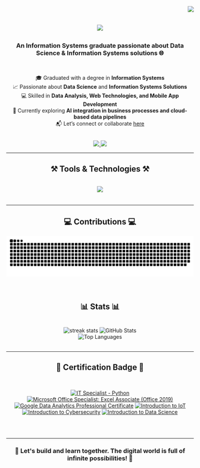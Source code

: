 <!-- SECTION: Visitor Counter -->
<img align="right" src="https://visitor-badge.laobi.icu/badge?page_id=AlfadliRPutra.AlfadliRPutra" />

<!-- SECTION: Animated Heading Introduction -->
<h1 align="center">
  <img src="https://readme-typing-svg.herokuapp.com/?font=Righteous&size=35&center=true&vCenter=true&width=500&height=70&duration=4000&lines=Hi+There!+👋;+I'm+Alfadli+R+Putra!;" />
</h1>

<!-- SECTION: Short Bio -->
<h3 align="center">An Information Systems graduate passionate about Data Science & Information Systems solutions 🌐</h3>

<br/>

<!-- SECTION: Personal Summary with Skills and Interest -->
<div align="center">

🎓 Graduated with a degree in **Information Systems**  
📈 Passionate about **Data Science** and **Information Systems Solutions**  
💻 Skilled in **Data Analysis, Web Technologies, and Mobile App Development**  
🌱 Currently exploring **AI integration in business processes and cloud-based data pipelines**  
📬 Let’s connect or collaborate [here](https://github.com/AlfadliRPutra)

</div>

<br/>

<!-- SECTION: Social Media Badges -->
<div align="center">
  <a href="https://github.com/AlfadliRPutra">
    <img src="https://img.shields.io/badge/GitHub-333333?style=for-the-badge&logo=github&logoColor=white" />
  </a>
  <a href="https://linkedin.com/in/alfadlirputra" target="_blank">
    <img src="https://img.shields.io/badge/LinkedIn-0077B5?style=for-the-badge&logo=linkedin&logoColor=white" />
  </a>
</div>

<hr/>

<!-- SECTION: Tools & Technologies -->
<h2 align="center">⚒️ Tools & Technologies ⚒️</h2>
<br/>
<div align="center">
    <img src="https://skillicons.dev/icons?i=tensorflow,pytorch,laravel,react,flutter,nextjs" />
</div>

<br/>
<hr/>

<!-- SECTION: Contribution Snake Animation -->
<h2 align="center">💻 Contributions 💻</h2>
<div align="center">
  <img src="https://raw.githubusercontent.com/AlfadliRPutra/AlfadliRPutra/output/github-snake-dark.svg" alt="snake gif" />
</div>
<br/>
<br/>

<!-- SECTION: GitHub Stats Section -->
<h2 align="center">📊 Stats 📊</h2>
<br/>
<div align="center">
  <img width="390" height="150" src="https://git-hub-streak-stats.vercel.app?user=AlfadliRPutra&theme=react&hide_border=false" alt="streak stats" />
  <img width="390" height="150" src="https://github-readme-stats.vercel.app/api?username=AlfadliRPutra&show_icons=true&theme=react&rank_icon=github&border_radius=10" alt="GitHub Stats" />
  <br/>
  <img width="325" height="140" src="https://github-readme-stats.vercel.app/api/top-langs/?username=AlfadliRPutra&layout=compact&theme=react&hide_border=false&border_radius=10" alt="Top Languages" />
</div>

<br/>
<hr/>

<!-- SECTION: Certification Badge -->
<h2 align="center">🏅 Certification Badge 🏅</h2>
<br/>

<p align="center">
  <!--START_SECTION:badges-->
<a href="https://www.credly.com/badges/32b0c9b1-b98f-4d3a-be34-27e01d68c0ce" title="IT Specialist - Python"><img src="https://images.credly.com/size/80x80/images/3c4602d8-832e-4a24-b42d-00359ce746f7/ITS-Badges_Python_1200px.png" alt="IT Specialist - Python" width="80" height="80"></a>
<a href="https://www.credly.com/badges/778c0751-5825-4d48-9fb8-c4d57648f1f2" title="Microsoft Office Specialist: Excel Associate (Office 2019)"><img src="https://images.credly.com/size/80x80/images/9d2bcbe6-519f-4ed0-ad34-aca077421568/MOS_Excel.png" alt="Microsoft Office Specialist: Excel Associate (Office 2019)" width="80" height="80"></a>
<a href="https://www.credly.com/badges/2d178f96-c604-44c9-a998-43cea778329b" title="Google Data Analytics Professional Certificate"><img src="https://images.credly.com/size/80x80/images/d41de2b7-cbc2-47ec-bcf1-ebecbe83872f/GCC_badge_DA_1000x1000.png" alt="Google Data Analytics Professional Certificate" width="80" height="80"></a>
<a href="https://www.credly.com/badges/887cb406-0eb6-4cd7-894a-19d9d8a548ba" title="Introduction to IoT"><img src="https://images.credly.com/size/80x80/images/fce226c2-0f13-4e17-b60c-24fa6ffd88cb/Intro2IoT.png" alt="Introduction to IoT" width="80" height="80"></a>
<a href="https://www.credly.com/badges/7fabf140-74ed-4bcc-90a3-567847d8c75a" title="Introduction to Cybersecurity"><img src="https://images.credly.com/size/80x80/images/af8c6b4e-fc31-47c4-8dcb-eb7a2065dc5b/I2CS__1_.png" alt="Introduction to Cybersecurity" width="80" height="80"></a>
<a href="https://www.credly.com/badges/b449a102-c088-4467-9a20-db453d87cb9a" title="Introduction to Data Science"><img src="https://images.credly.com/size/80x80/images/b38a42e0-dc58-4ce2-b6c0-28d978e8aaad/image.png" alt="Introduction to Data Science" width="80" height="80"></a>
<!--END_SECTION:badges-->
</p>

<br/><br/>

<hr/>

<!-- SECTION: Closing Message -->
<div align="center">
  <h3>🌟 Let's build and learn together. The digital world is full of infinite possibilities! 🌟</h3>
</div>
